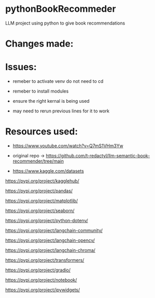 # pythonBookRecommeder
LLM project using python to give book recommendations



# Changes made:


# Issues:

- remeber to activate venv do not need to cd

- remeber to install modules 
  
- ensure the right kernal is being used 
- may need to rerun previous lines for it to work


# Resources used:

- https://www.youtube.com/watch?v=Q7mS1VHm3Yw

- original repo -> https://github.com/t-redactyl/llm-semantic-book-recommender/tree/main

- https://www.kaggle.com/datasets

https://pypi.org/project/kagglehub/ 

https://pypi.org/project/pandas/

https://pypi.org/project/matplotlib/

https://pypi.org/project/seaborn/

https://pypi.org/project/python-dotenv/

https://pypi.org/project/langchain-community/

https://pypi.org/project/langchain-opencv/

https://pypi.org/project/langchain-chroma/

https://pypi.org/project/transformers/

https://pypi.org/project/gradio/

https://pypi.org/project/notebook/

https://pypi.org/project/ipywidgets/